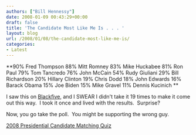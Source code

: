 ```yaml
---
authors: ["Bill Hennessy"]
date: 2008-01-09 00:43:29+00:00
draft: false
title: 'The Candidate Most Like Me Is . . . '
layout: blog
url: /2008/01/08/the-candidate-most-like-me-is/
categories:
- Latest
---
```


**90% Fred Thompson
88% Mitt Romney
83% Mike Huckabee
81% Ron Paul
79% Tom Tancredo
76% John McCain
54% Rudy Giuliani
29% Bill Richardson
20% Hillary Clinton
19% Chris Dodd
18% John Edwards
16% Barack Obama
15% Joe Biden
15% Mike Gravel
11% Dennis Kucinich
**

I saw this on [Blackfive](https://www.blackfive.net/main/2008/01/presidential-ca.html), and I SWEAR I didn't take it 19 times to make it come out this way.  I took it once and lived with the results.  Surprise?

Now, you go take the poll.  You might be supporting the wrong guy.

[2008 Presidential Candidate Matching Quiz](https://www.gotoquiz.com/candidates/2008-quiz.html)
